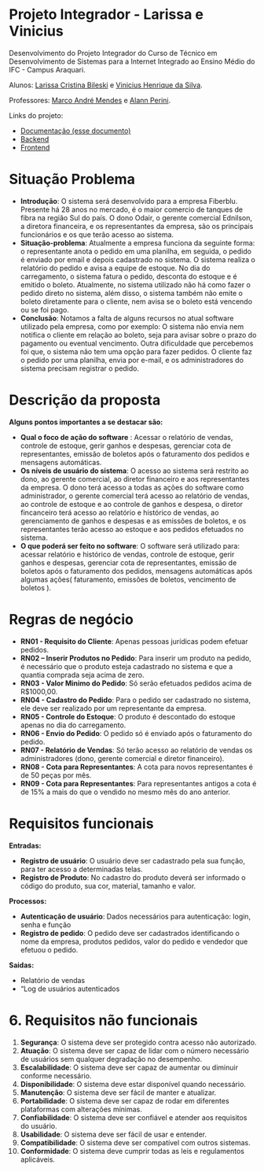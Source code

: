 <!-- # H1
1. Lista
# H2
**Negrito**
- Tópicos -->

# Projeto Integrador - Larissa e Vinicius

Desenvolvimento do Projeto Integrador do Curso de Técnico em Desenvolvimento de Sistemas para a Internet Integrado ao Ensino Médio do IFC - Campus Araquari.

Alunos: [Larissa Cristina Bileski](github.com/larissabileski) e [Vinicius Henrique da Silva](github.com/viniihds). 

Professores: [Marco André Mendes](github.com/marcoandre) e [Alann Perini](https://github.com/AlannKPerini).

Links do projeto:

-   [Documentação (esse documento)]()
-   [Backend]()
-   [Frontend]()

# Situação Problema

-   **Introdução**: O sistema será desenvolvido para a empresa Fiberblu. Presente há 28 anos no mercado, é o maior comercio de tanques de fibra na região Sul do país. O dono Odair, o gerente comercial Ednilson, a diretora financeira, e os representantes da empresa, são os principais funcionários e os que terão acesso ao sistema.
-   **Situação-problema**: Atualmente a empresa funciona da seguinte forma: o representante anota o pedido em uma planilha, em seguida, o pedido é enviado por email e depois cadastrado no sistema. O sistema realiza o relatório do pedido e avisa a equipe de estoque. No dia do carregamento, o sistema fatura o pedido, desconta do estoque e é emitido o boleto. Atualmente, no sistema utilizado não há como fazer o pedido direto no sistema, além disso, o sistema também não emite o boleto diretamente para o cliente, nem avisa se o boleto está vencendo ou se foi pago.
-   **Conclusão**: Notamos a falta de alguns recursos no atual software utilizado pela empresa, como por exemplo: O sistema não envia nem notifica o cliente em relação ao boleto, seja para avisar sobre o prazo do pagamento ou eventual vencimento. Outra dificuldade que percebemos foi que, o sistema não tem uma opção para fazer pedidos. O cliente faz o pedido por uma planilha, envia por e-mail, e os administradores do sistema precisam registrar o pedido.

# Descrição da proposta

**Alguns pontos importantes a se destacar são:**

-   **Qual o foco de ação do software** : Acessar o relatório de vendas, controle de estoque, gerir ganhos e despesas, gerenciar cota de representantes, emissão de boletos após o faturamento dos pedidos e mensagens automáticas.
-   **Os níveis de usuário do sistema**: O acesso ao sistema será restrito ao dono, ao gerente comercial, ao diretor financeiro e aos representantes da empresa. O dono terá acesso a todas as ações do software como administrador, o gerente comercial terá acesso ao relatório de vendas, ao controle de estoque e ao controle de ganhos e despesa, o diretor fincanceiro terá acesso ao relatório e histórico de vendas, ao gerenciamento de ganhos e despesas e as emissões de boletos, e os representantes terão acesso ao estoque e aos pedidos efetuados no sistema.
-   **O que poderá ser feito no software**: O software será utilizado para: acessar relatório e histórico de vendas, controle de estoque, gerir ganhos e despesas, gerenciar cota de representantes, emissão de boletos após o faturamento dos pedidos, mensagens automáticas após algumas ações( faturamento, emissões de boletos, vencimento de boletos ).

# Regras de negócio
- **RN01 - Requisito do Cliente**: Apenas pessoas jurídicas podem efetuar pedidos.
- **RN02 – Inserir Produtos no Pedido**: Para inserir um produto na pedido, é necessário que o produto esteja cadastrado no sistema e que a quantia comprada seja acima de zero.
- **RN03 - Valor Minimo do Pedido**: Só serão efetuados pedidos acima de R$1000,00.
- **RN04 - Cadastro do Pedido**: Para o pedido ser cadastrado no sistema, ele deve ser realizado por um representante da empresa.
- **RN05 - Controle do Estoque**: O produto é descontado do estoque apenas no dia do carregamento.
- **RN06 - Envio do Pedido**: O pedido só é enviado após o faturamento do pedido.
- **RN07 - Relatório de Vendas**: Só terão acesso ao relatório de vendas os administradores (dono, gerente comercial e diretor financeiro).
- **RN08 - Cota para Representantes**: A cota para novos representantes é de 50 peças por mês.
- **RN09 - Cota para Representantes**: Para representantes antigos a cota é de 15% a mais do que o vendido no mesmo mês do ano anterior.

# Requisitos funcionais

**Entradas:**
- **Registro de usuário**: O usuário deve ser cadastrado pela sua função, para ter acesso a determinadas telas.
- **Registro de Produto**: No cadastro do produto deverá ser informado o código do produto, sua cor, material, tamanho e valor.
  
**Processos:**
- **Autenticação de usuário**: Dados necessários para autenticação: login, senha e função
- **Registro de pedido**: O pedido deve ser cadastrados identificando o nome da empresa, produtos pedidos, valor do pedido e vendedor que efetuou o pedido.
  
**Saidas:**
- Relatório de vendas
- “Log de usuários autenticados
  
<!-- 
- **R.F. 01 - Autenticação de usuário:** tem como propósito autenticar o acesso ao sistema, verificando se o usuário pode acessá-lo e, caso possa, o direcionando
para a página principal de seu perfil de acesso. 
  - **Dados necessários:** login, senha, nível de permissão. 
  - **Usuários:** todos os níveis de usuário.-->

# 6. Requisitos não funcionais

1. **Segurança**: O sistema deve ser protegido contra acesso não
autorizado.
2. **Atuação**: O sistema deve ser capaz de lidar com o número necessário
de usuários sem qualquer degradação no desempenho.
3. **Escalabilidade**: O sistema deve ser capaz de aumentar ou diminuir
conforme necessário.
4. **Disponibilidade**: O sistema deve estar disponível quando necessário.
5. **Manutenção**: O sistema deve ser fácil de manter e atualizar.
6. **Portabilidade**: O sistema deve ser capaz de rodar em diferentes
plataformas com alterações mínimas.
7. **Confiabilidade**: O sistema deve ser confiável e atender aos requisitos
do usuário.
8. **Usabilidade**: O sistema deve ser fácil de usar e entender.
9. **Compatibilidade**: O sistema deve ser compatível com outros sistemas.
10. **Conformidade**: O sistema deve cumprir todas as leis e regulamentos
aplicáveis.

<!-- 
1. **Atributos de qualidade:** Estas são as características do sistema que determinam sua qualidade geral. Exemplos de atributos de qualidade incluem segurança, desempenho e usabilidade.
2. **Restrições:** Estas são as limitações impostas ao sistema.
Exemplos de restrições incluem tempo, recursos e ambiente. 

**Sistema de Padaria**:
- R.N.F. 01 - Navegador homologado: O sistema deverá ser homologado somente para o navegador Google Chrome.
- R.N.F. 02 - Processador: É recomendado para o sistema  no mínimo um processador Intel i3, similar ou superior a geração 7100 ou AMD Ryzen 3 da geração similar ou superior ao 3100, para que o servidor funcione em sua melhor performance.
- R.N.F. 03 - Memória RAM: é recomendável que o sistema possua no mínimo 2GB de Ram para melhor performance.
- R.N.F. 04 - Arquitetura: A arquitetura que será utilizada para criação do sistema será Rest.
- R.N.F. 05 - Conexão com banco de dados: Para conexão com o banco de dados, o sistema utilizará a ferramenta de MySQL Connector.
- R.N.F. 06- Banco de dados: O sistema será implementado com o banco de dados MySQL.
- R.N.F. 07 - Implementação: O sistema deverá ser desenvolvido com linguagem Java, Javascript,  HTML5, CSS3 e JQuery.
- R.N.F. 08 - Segurança: Ficará a critério do responsável do estabelecimento a segurança dos acessos ao sistema, tendo consciência das pessoas que possua permissão para acesso.
- R.N.F. 09 - Ambiente de Desenvolvimento Integrado (IDE): Para criação do sistema, será utilizado  Eclipse.
- R.N.F. 10 - Disponibilidade: O sistema irá atender 99% do tempo de uso, somente ocorreria problemas de cadastro, remoção, inserção ou alteração em casos de falta de rede ou energia.
- R.N.F. 11 - Legais: O sistema deve atender às exigências da LGPD (Leis Gerais da Proteção de Dados).

**Sistema de Ordem de Serviço:**
- R.N.F. 01 - Navegadores homologados: o sistema deverá ser homologado para os navegadores Google Chrome e Mozilla Firefox. 
- R.N.F. 02 - Tecnologia Front-end: Para a exibição em front-end, o software utilizará o CSS3 e o HTML5, além das bibliotecas de jQuery e Javascript.
- R.N.F. 03- Tecnologia Back-end: O software será desenvolvido pela linguagem de programação Java.
- R.N.F. 04- Interoperabilidade: O banco de dados será o Mysql, com a linguagem SQL de banco, sendo todo produzido através do mysql Workbench .
- R.N.F. 05- Forma de uso do software: O sistema por fazer parte de um ambiente interno, provavelmente será utilizado de acordo com as horas de trabalho da empresa, mas estará ativo 24 horas por dia em 7 dias por semana.
- R.N.F. 06- Desempenho: Para a utilização correta e com uma qualidade e eficiência melhor, é recomendado que se use o SO mais atualizado, com recursos de hardware equivalentes a um processador intel i3 5°Gen ou semelhante, e 8GB de memória RAM, assim como os navegadores homologados.
- R.N.F. 07- Autenticação: Para realizar o acesso ao sistema é necessário ter um usuário de autenticação criado pelo administrador, além da possibilidade de solicitar um envio de redefinição de senha.
- R.N.F. 08- Web Server: O servidor web utilizado será o Apache Tomcat, nas versões mais atualizadas.
R.N.F. 08- Níveis de segurança: O software terá diferentes tipos de acesso para cada tipo de login, tendo as permissões ideais a função de cada um.-->
